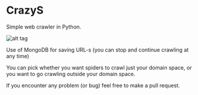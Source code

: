 # CrazyS
Simple web crawler in Python.

![alt tag](http://oi63.tinypic.com/2093qxd.jpg)

Use of MongoDB for saving URL-s (you can stop and continue crawling at any time)

You can pick whether you want spiders to crawl just your domain space, or you want to go crawling outside your domain space.

If you encounter any problem (or bug) feel free to make a pull request.

